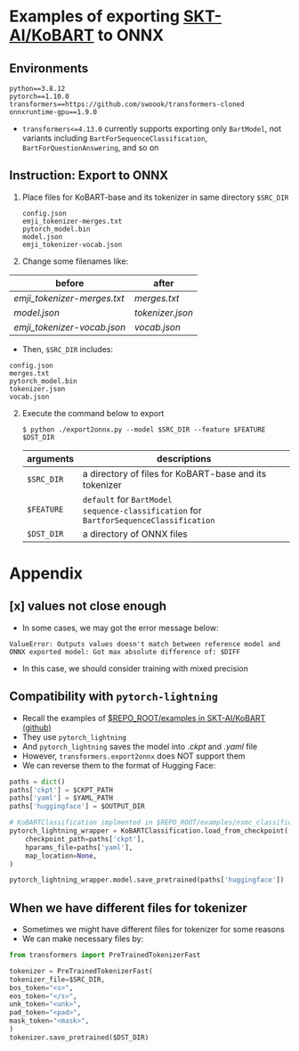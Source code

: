 # Examples of exporting [SKT-AI/KoBART](https://github.com/SKT-AI/KoBART) to ONNX

## Environments

```
python==3.8.12
pytorch==1.10.0
transformers==https://github.com/swoook/transformers-cloned
onnxruntime-gpu==1.9.0
```

* `transformers<=4.13.0` currently supports exporting only `BartModel`, not variants including `BartForSequenceClassification`, `BartForQuestionAnswering`, and so on

## Instruction: Export to ONNX

1. Place files for KoBART-base and its tokenizer in same directory `$SRC_DIR`

   ```
   config.json
   emji_tokenizer-merges.txt
   pytorch_model.bin
   model.json
   emji_tokenizer-vocab.json
   ```

2. Change some filenames like:

| before                      | after            |
| --------------------------- | ---------------- |
| *emji_tokenizer-merges.txt* | *merges.txt*     |
| *model.json*                | *tokenizer.json* |
| *emji_tokenizer-vocab.json* | *vocab.json*     |

* Then, `$SRC_DIR` includes:

```
config.json
merges.txt
pytorch_model.bin
tokenizer.json
vocab.json
```

2. Execute the command below to export

   ```
   $ python ./export2onnx.py --model $SRC_DIR --feature $FEATURE $DST_DIR
   ```
   
   | arguments  | descriptions                                                 |
   | ---------- | ------------------------------------------------------------ |
   | `$SRC_DIR` | a directory of files for KoBART-base and its tokenizer       |
   | `$FEATURE` | `default` for `BartModel`<br/>`sequence-classification` for `BartforSequenceClassification` |
   | `$DST_DIR` | a directory of ONNX files                                    |

# Appendix

## [x] values not close enough

* In some cases, we may got the error message below:

```
ValueError: Outputs values doesn't match between reference model and ONNX exported model: Got max absolute difference of: $DIFF
```

* In this case, we should consider training with mixed precision

## Compatibility with `pytorch-lightning`

- Recall the examples of [$REPO_ROOT/examples in SKT-AI/KoBART (github)](https://github.com/SKT-AI/KoBART/tree/main/examples)
- They use `pytorch_lightning`
- And `pytorch_lightning` saves the model into *.ckpt* and *.yaml* file
- However, `transformers.export2onnx` does NOT support them
- We can reverse them to the format of Hugging Face:

```python
paths = dict()
paths['ckpt'] = $CKPT_PATH
paths['yaml'] = $YAML_PATH
paths['huggingface'] = $OUTPUT_DIR

# KoBARTClassification implmented in $REPO_ROOT/examples/nsmc_classification/nsmc.py
pytorch_lightning_wrapper = KoBARTClassification.load_from_checkpoint(
    checkpoint_path=paths['ckpt'],
    hparams_file=paths['yaml'],
    map_location=None,
)

pytorch_lightning_wrapper.model.save_pretrained(paths['huggingface'])
```

## When we have different files for tokenizer

* Sometimes we might have different files for tokenizer for some reasons
* We can make necessary files by:

```python
from transformers import PreTrainedTokenizerFast

tokenizer = PreTrainedTokenizerFast(
tokenizer_file=$SRC_DIR,
bos_token="<s>",
eos_token="</s>",
unk_token="<unk>",
pad_token="<pad>",
mask_token="<mask>",
)
tokenizer.save_pretrained($DST_DIR)
```

